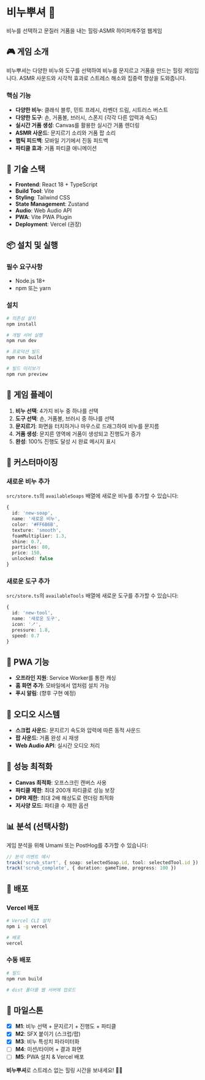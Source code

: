 # 비누뿌셔 🧼

비누를 선택하고 문질러 거품을 내는 힐링·ASMR 하이퍼캐주얼 웹게임

## 🎮 게임 소개

비누뿌셔는 다양한 비누와 도구를 선택하여 비누를 문지르고 거품을 만드는 힐링 게임입니다. 
ASMR 사운드와 시각적 효과로 스트레스 해소와 집중력 향상을 도와줍니다.

### 핵심 기능
- **다양한 비누**: 클래식 블루, 민트 프레시, 라벤더 드림, 시트러스 버스트
- **다양한 도구**: 손, 거품볼, 브러시, 스폰지 (각각 다른 압력과 속도)
- **실시간 거품 생성**: Canvas를 활용한 실시간 거품 렌더링
- **ASMR 사운드**: 문지르기 소리와 거품 팝 소리
- **햅틱 피드백**: 모바일 기기에서 진동 피드백
- **파티클 효과**: 거품 파티클 애니메이션

## 🚀 기술 스택

- **Frontend**: React 18 + TypeScript
- **Build Tool**: Vite
- **Styling**: Tailwind CSS
- **State Management**: Zustand
- **Audio**: Web Audio API
- **PWA**: Vite PWA Plugin
- **Deployment**: Vercel (권장)

## 📦 설치 및 실행

### 필수 요구사항
- Node.js 18+ 
- npm 또는 yarn

### 설치
```bash
# 의존성 설치
npm install

# 개발 서버 실행
npm run dev

# 프로덕션 빌드
npm run build

# 빌드 미리보기
npm run preview
```

## 🎯 게임 플레이

1. **비누 선택**: 4가지 비누 중 하나를 선택
2. **도구 선택**: 손, 거품볼, 브러시 중 하나를 선택
3. **문지르기**: 화면을 터치하거나 마우스로 드래그하여 비누를 문지름
4. **거품 생성**: 문지른 영역에 거품이 생성되고 진행도가 증가
5. **완성**: 100% 진행도 달성 시 완료 메시지 표시

## 🎨 커스터마이징

### 새로운 비누 추가
`src/store.ts`의 `availableSoaps` 배열에 새로운 비누를 추가할 수 있습니다:

```typescript
{
  id: 'new-soap',
  name: '새로운 비누',
  color: '#FF6B6B',
  texture: 'smooth',
  foamMultiplier: 1.3,
  shine: 0.7,
  particles: 80,
  price: 150,
  unlocked: false
}
```

### 새로운 도구 추가
`src/store.ts`의 `availableTools` 배열에 새로운 도구를 추가할 수 있습니다:

```typescript
{
  id: 'new-tool',
  name: '새로운 도구',
  icon: '🪥',
  pressure: 1.8,
  speed: 0.7
}
```

## 📱 PWA 기능

- **오프라인 지원**: Service Worker를 통한 캐싱
- **홈 화면 추가**: 모바일에서 앱처럼 설치 가능
- **푸시 알림**: (향후 구현 예정)

## 🎵 오디오 시스템

- **스크럽 사운드**: 문지르기 속도와 압력에 따른 동적 사운드
- **팝 사운드**: 거품 완성 시 재생
- **Web Audio API**: 실시간 오디오 처리

## 🔧 성능 최적화

- **Canvas 최적화**: 오프스크린 캔버스 사용
- **파티클 제한**: 최대 200개 파티클로 성능 보장
- **DPR 제한**: 최대 2배 해상도로 렌더링 최적화
- **저사양 모드**: 파티클 수 제한 옵션

## 📊 분석 (선택사항)

게임 분석을 위해 Umami 또는 PostHog를 추가할 수 있습니다:

```typescript
// 분석 이벤트 예시
track('scrub_start', { soap: selectedSoap.id, tool: selectedTool.id })
track('scrub_complete', { duration: gameTime, progress: 100 })
```

## 🚀 배포

### Vercel 배포
```bash
# Vercel CLI 설치
npm i -g vercel

# 배포
vercel
```

### 수동 배포
```bash
# 빌드
npm run build

# dist 폴더를 웹 서버에 업로드
```

## 🎯 마일스톤

- [x] **M1**: 비누 선택 + 문지르기 + 진행도 + 파티클
- [x] **M2**: SFX 붙이기 (스크럽/팝)
- [x] **M3**: 비누 특성치 파라미터화
- [ ] **M4**: 미션/타이머 + 결과 화면
- [ ] **M5**: PWA 설치 & Vercel 배포

**비누뿌셔**로 스트레스 없는 힐링 시간을 보내세요! 🧼✨



